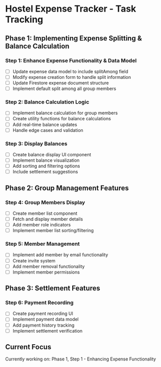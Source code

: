 # Hostel Expense Tracker - Task Tracking

## Phase 1: Implementing Expense Splitting & Balance Calculation

### Step 1: Enhance Expense Functionality & Data Model
- [ ] Update expense data model to include splitAmong field
- [ ] Modify expense creation form to handle split information
- [ ] Update Firestore expense document structure
- [ ] Implement default split among all group members

### Step 2: Balance Calculation Logic
- [ ] Implement balance calculation for group members
- [ ] Create utility functions for balance calculations
- [ ] Add real-time balance updates
- [ ] Handle edge cases and validation

### Step 3: Display Balances
- [ ] Create balance display UI component
- [ ] Implement balance visualization
- [ ] Add sorting and filtering options
- [ ] Include settlement suggestions

## Phase 2: Group Management Features

### Step 4: Group Members Display
- [ ] Create member list component
- [ ] Fetch and display member details
- [ ] Add member role indicators
- [ ] Implement member list sorting/filtering

### Step 5: Member Management
- [ ] Implement add member by email functionality
- [ ] Create invite system
- [ ] Add member removal functionality
- [ ] Implement member permissions

## Phase 3: Settlement Features

### Step 6: Payment Recording
- [ ] Create payment recording UI
- [ ] Implement payment data model
- [ ] Add payment history tracking
- [ ] Implement settlement verification

## Current Focus
Currently working on: Phase 1, Step 1 - Enhancing Expense Functionality 